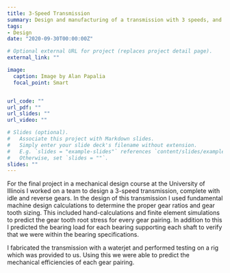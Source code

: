 ```yaml
---
title: 3-Speed Transmission
summary: Design and manufacturing of a transmission with 3 speeds, and idle, and reverse
tags:
- Design
date: "2020-09-30T00:00:00Z"

# Optional external URL for project (replaces project detail page).
external_link: ""

image:
  caption: Image by Alan Papalia
  focal_point: Smart


url_code: ""
url_pdf: ""
url_slides: ""
url_video: ""

# Slides (optional).
#   Associate this project with Markdown slides.
#   Simply enter your slide deck's filename without extension.
#   E.g. `slides = "example-slides"` references `content/slides/example-slides.md`.
#   Otherwise, set `slides = ""`.
slides: ""
---
```


For the final project in a mechanical design course at the University of
Illinois I worked on a team to design a 3-speed transmission, complete with idle
and reverse gears. In the design of this transmission I used fundamental machine
design calculations to determine the proper gear ratios and gear tooth sizing.
This included hand-calculations and finite element simulations to predict the
gear tooth root stress for every gear pairing. In addition to this I predicted
the bearing load for each bearing supporting each shaft to verify that we were
within the bearing specifications.

I fabricated the transmission with a waterjet and performed testing on a rig which was provided to us. Using this we were able to predict the mechanical efficiencies of each gear pairing.
